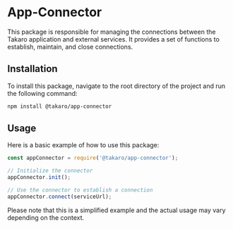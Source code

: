 # App-Connector

This package is responsible for managing the connections between the Takaro application and external services. It provides a set of functions to establish, maintain, and close connections.

## Installation

To install this package, navigate to the root directory of the project and run the following command:

```bash
npm install @takaro/app-connector
```

## Usage

Here is a basic example of how to use this package:

```javascript
const appConnector = require('@takaro/app-connector');

// Initialize the connector
appConnector.init();

// Use the connector to establish a connection
appConnector.connect(serviceUrl);
```

Please note that this is a simplified example and the actual usage may vary depending on the context.
